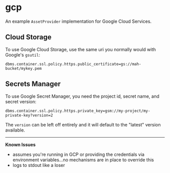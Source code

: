 # gcp

An example `AssetProvider` implementation for Google Cloud Services.

## Cloud Storage
To use Google Cloud Storage, use the same uri you normally would with Google's `gsutil`:

```properties
dbms.container.ssl.policy.https.public_certificate=gs://mah-bucket/mykey.pem
```

## Secrets Manager
To use Google Secret Manager, you need the project id, secret name, and secret version:

```properties
dbms.container.ssl.policy.https.private_key=gsm://my-project/my-private-key?version=2
```

The `version` can be left off entirely and it will default to the "latest" version available.

---
**Known Issues**
- assumes you're running in GCP or providing the credentials via environment variables...no mechanisms are in place to override this
- logs to stdout like a loser

